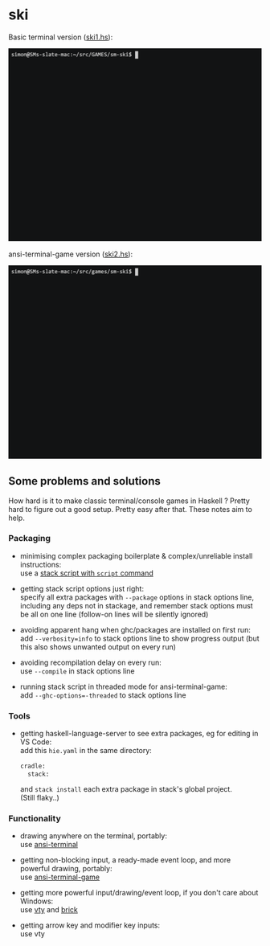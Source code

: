 # ski

Basic terminal version ([ski1.hs](ski1.hs)):

![screencast](ski1.gif)

ansi-terminal-game version ([ski2.hs](ski2.hs)):

![screencast](ski2.gif)

## Some problems and solutions

How hard is it to make classic terminal/console games in Haskell ?
Pretty hard to figure out a good setup. 
Pretty easy after that.
These notes aim to help.

### Packaging

- minimising complex packaging boilerplate & complex/unreliable install instructions:\
  use a [stack script with `script` command](https://docs.haskellstack.org/en/stable/GUIDE/#script-interpreter)

- getting stack script options just right:\
  specify all extra packages with `--package` options in stack options line,
  including any deps not in stackage,
  and remember stack options must be all on one line 
  (follow-on lines will be silently ignored)

- avoiding apparent hang when ghc/packages are installed on first run:\
  add `--verbosity=info` to stack options line to show progress output
  (but this also shows unwanted output on every run)

- avoiding recompilation delay on every run:\
  use `--compile` in stack options line

- running stack script in threaded mode for ansi-terminal-game:\
  add `--ghc-options=-threaded` to stack options line

### Tools

- getting haskell-language-server to see extra packages, eg for editing in VS Code:\
  add this `hie.yaml` in the same directory:
  ```
  cradle:
    stack:
  ```
  and `stack install` each extra package in stack's global project.\
  (Still flaky..)

### Functionality

- drawing anywhere on the terminal, portably:\
  use [ansi-terminal](https://hackage.haskell.org/package/ansi-terminal)

- getting non-blocking input, a ready-made event loop, and more powerful drawing, portably:\
  use [ansi-terminal-game](https://hackage.haskell.org/package/ansi-terminal-game)

- getting more powerful input/drawing/event loop, if you don't care about Windows:\
  use [vty](https://hackage.haskell.org/package/vty) and [brick](https://hackage.haskell.org/package/brick)

- getting arrow key and modifier key inputs:\
  use vty

